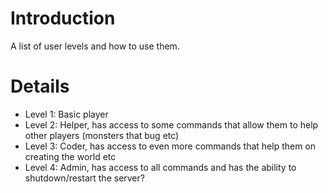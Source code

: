 # Introduction #

A list of user levels and how to use them.


# Details #

  * Level 1: Basic player
  * Level 2: Helper, has access to some commands that allow them to help other players (monsters that bug etc)
  * Level 3: Coder, has access to even more commands that help them on creating the world etc
  * Level 4: Admin, has access to all commands and has the ability to shutdown/restart the server?